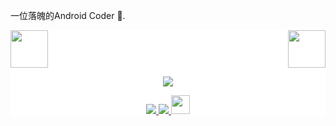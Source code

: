 一位落魄的Android Coder 😬.
<div style="background: white ">
<!-- top left -->
<div>
    <img src="https://emojis.slackmojis.com/emojis/images/1563480763/5999/meow_party.gif" width="60" height="60"/> 
    <img src="https://emojis.slackmojis.com/emojis/images/1563480763/5999/meow_party.gif" width="60" height="60" align="right"/> 
</div>
<p align="center">
  <a href="https://github.com/390057892">
    <img src="https://github-readme-stats.wasabeef.vercel.app/api?username=390057892&show_icons=true&line_height=21&show_icons=true&theme=vue" />
  </a>
</p>

<p align="center">
  <a href="https://github.com/390057892/reader">
    <img src="https://img.shields.io/badge/🔥%20Android-Reader-brightness.svg"
  </a>  
  <a href="https://github.com/390057892">
    <img src="https://komarev.com/ghpvc/?username=390057892&color=brightgreen" />
  </a>
  <a>
    <img src="https://media.giphy.com/media/WUlplcMpOCEmTGBtBW/giphy.gif" width="30">
  </a>  
</p>

